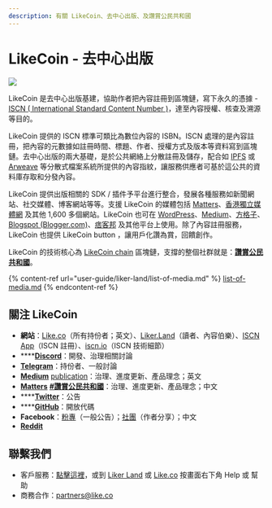 ```yaml
---
description: 有關 LikeCoin、去中心出版、及讚賞公民共和國
---
```


# LikeCoin - 去中心出版

![](.gitbook/assets/likecoin\_presskit\_likecoin\_asset\_likecoinfeature.png)

LikeCoin 是去中心出版基建，協助作者把內容註冊到區塊鏈，寫下永久的憑據 - [ISCN ( International Standard Content Number )](https://iscn.io)，達至內容授權、核查及溯源等目的。

LikeCoin 提供的 ISCN 標準可類比為數位內容的 ISBN。ISCN 處理的是內容註冊，把內容的元數據如註冊時間、標題、作者、授權方式及版本等資料寫到區塊鏈。去中心出版的兩大基礎，是於公共網絡上分散註冊及儲存，配合如 [IPFS](https://medium.com/@ipfs) 或 [Arweave](https://arweave.medium.com) 等分散式檔案系統所提供的內容指紋，讓服務供應者可基於這公共的資料庫存取和分發內容。

LikeCoin 提供出版相關的 SDK / 插件予平台進行整合，發展各種服務如新聞網站、社交媒體、博客網站等等。支援 LikeCoin 的媒體包括 [Matters](https://matters.news)、[香港獨立媒體網](https://www.inmediahk.net) 及其他 1,600 多個網站。LikeCoin 也可在 [WordPress](https://zh-hk.wordpress.org/plugins/likecoin/)、[Medium](https://medium.com)、[方格子](https://vocus.cc)、[Blogspot (Blogger.com)](https://www.blogger.com)、[痞客邦](https://appmarket.pixnet.tw/#!/addon/1331) 及其他平台上使用。除了內容註冊服務，LikeCoin 也提供 LikeCoin button ，讓用戶化讚為賞，回饋創作。

LikeCoin 的技術核心為 [LikeCoin chain](https://likecoin.bigdipper.live) 區塊鏈，支撐的整個社群就是：[**讚賞公民共和國**](https://liker.land/getapp)。‌

{% content-ref url="user-guide/liker-land/list-of-media.md" %}
[list-of-media.md](user-guide/liker-land/list-of-media.md)
{% endcontent-ref %}

## 關注 LikeCoin <a href="#learn-more" id="learn-more"></a>

* **網站**：[Like.co](https://like.co)（所有持份者；英文）、[Liker.Land](https://liker.land)（讀者、內容伯樂）、[ISCN App](https://app.like.co)（ISCN 註冊）、[iscn.io](https://iscn.io)（ISCN 技術細節）
* ****[**Discord**](http://discord.gg/likecoin)：開發、治理相關討論
* [**Telegram**](https://t.me/likecoin)：持份者、一般討論
* [**Medium**](https://medium.com/likecoin) [publication](https://medium.com/likecoin)：治理、進度更新、產品理念；英文
* [**Matters**](https://matters.news/tags/VGFnOjgwOTQ) [**#讚賞公民共和國**](https://matters.news/tags/VGFnOjgwOTQ)：治理、進度更新、產品理念；中文
* ****[**Twitter**](https://twitter.com/likecoin)：公告
* ****[**GitHub**](https://github.com/likecoin)：開放代碼
* **Facebook**：[粉專](https://www.facebook.com/Liker.Land/)（一般公告）；[社團](https://www.facebook.com/groups/likecoin)（作者分享）；中文
* [**Reddit**](https://www.reddit.com/r/LikeCoin/)

## 聯繫我們 <a href="#contact-us" id="contact-us"></a>

* 客戶服務：[點擊這裡](https://go.crisp.chat/chat/embed/?website\_id=5c009125-5863-4059-ba65-43f177ca33f7)，或到 [Liker Land](https://liker.land) 或 [Like.co](https://like.co) 按畫面右下角 Help 或 幫助
* 商務合作：partners@like.co
